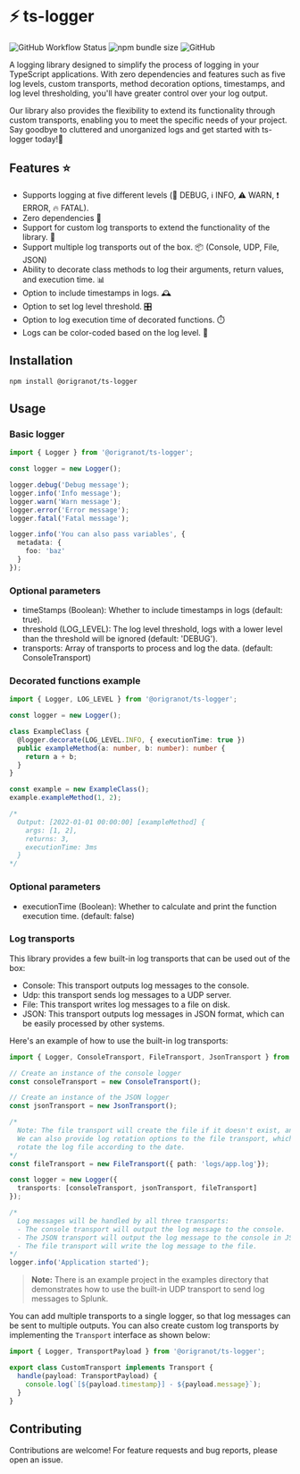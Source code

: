 # :zap: ts-logger

![GitHub Workflow Status](https://img.shields.io/github/actions/workflow/status/origranot/ts-logger/release.yml)
![npm bundle size](https://img.shields.io/bundlephobia/min/@origranot/ts-logger)
![GitHub](https://img.shields.io/github/license/origranot/ts-logger)

A logging library designed to simplify the process of logging in your TypeScript
applications. With zero dependencies and features such as five log levels, custom transports, method decoration options, timestamps, and log level thresholding, you'll have
greater control over your log output.

Our library also provides the flexibility to extend its functionality through custom
transports, enabling you to meet the specific needs of your project. Say goodbye to
cluttered and unorganized logs and get started with ts-logger today!💪

## Features :star:

- Supports logging at five different levels (:bug: DEBUG, :information_source: INFO,
  :warning: WARN, :exclamation: ERROR, :fire: FATAL).
- Zero dependencies 🚫
- Support for custom log transports to extend the functionality of the library. 💬
- Support multiple log transports out of the box. 📦 (Console, UDP, File, JSON)
- Ability to decorate class methods to log their arguments, return values, and execution
  time. 📊
- Option to include timestamps in logs. 🕰️
- Option to set log level threshold. 🎛️
- Option to log execution time of decorated functions. ⏱️
- Logs can be color-coded based on the log level. 🎨

## Installation

`npm install @origranot/ts-logger`

## Usage

### Basic logger

```typescript
import { Logger } from '@origranot/ts-logger';

const logger = new Logger();

logger.debug('Debug message');
logger.info('Info message');
logger.warn('Warn message');
logger.error('Error message');
logger.fatal('Fatal message');

logger.info('You can also pass variables', {
  metadata: {
    foo: 'baz'
  }
});
```

### Optional parameters

- timeStamps (Boolean): Whether to include timestamps in logs (default: true).
- threshold (LOG_LEVEL): The log level threshold, logs with a lower level than the
  threshold will be ignored (default: 'DEBUG').
- transports: Array of transports to process and log the data. (default: ConsoleTransport)

### Decorated functions example

```typescript
import { Logger, LOG_LEVEL } from '@origranot/ts-logger';

const logger = new Logger();

class ExampleClass {
  @logger.decorate(LOG_LEVEL.INFO, { executionTime: true })
  public exampleMethod(a: number, b: number): number {
    return a + b;
  }
}

const example = new ExampleClass();
example.exampleMethod(1, 2);

/* 
  Output: [2022-01-01 00:00:00] [exampleMethod] {
    args: [1, 2],
    returns: 3,
    executionTime: 3ms
  }
*/
```

### Optional parameters

- executionTime (Boolean): Whether to calculate and print the function execution time.
  (default: false)

### Log transports

This library provides a few built-in log transports that can be used out of the box:

- Console: This transport outputs log messages to the console.
- Udp: this transport sends log messages to a UDP server.
- File: This transport writes log messages to a file on disk.
- JSON: This transport outputs log messages in JSON format, which can be easily
  processed by other systems.

Here's an example of how to use the built-in log transports:

```typescript
import { Logger, ConsoleTransport, FileTransport, JsonTransport } from '@origranot/ts-logger';

// Create an instance of the console logger
const consoleTransport = new ConsoleTransport();

// Create an instance of the JSON logger
const jsonTransport = new JsonTransport();

/*
  Note: The file transport will create the file if it doesn't exist, and append to it if it does.
  We can also provide log rotation options to the file transport, which will automatically
  rotate the log file according to the date.
*/
const fileTransport = new FileTransport({ path: 'logs/app.log'});

const logger = new Logger({
  transports: [consoleTransport, jsonTransport, fileTransport]
});

/*
  Log messages will be handled by all three transports:
  - The console transport will output the log message to the console.
  - The JSON transport will output the log message to the console in JSON format.
  - The file transport will write the log message to the file.
*/
logger.info('Application started');
```
> **Note:** There is an example project in the examples directory that demonstrates how to use
the built-in UDP transport to send log messages to Splunk.

You can add multiple transports to a single logger, so that log messages can be
sent to multiple outputs. You can also create custom log transports by implementing the
```Transport``` interface as shown below:

```typescript
import { Logger, TransportPayload } from '@origranot/ts-logger';

export class CustomTransport implements Transport {
  handle(payload: TransportPayload) {
    console.log(`[${payload.timestamp}] - ${payload.message}`);
  }
}
```

## Contributing

Contributions are welcome! For feature requests and bug reports, please open an issue.
